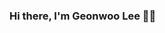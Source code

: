 ### Hi there, I'm Geonwoo Lee 👋🏻
<!--
** iOS Developer / Cat lover**

Developer who likes to achieve goals with others,  
Developer who are always thinking about apps that are intuitive and easy to use!

🛠️ Stacks

<img src="https://img.shields.io/badge/iOS-000000?style=round-square&logo=iOS&logoColor=white"/> <img src="https://img.shields.io/badge/Swift-F05138?style=round-square&logo=Swift&logoColor=white"/> <img src="https://img.shields.io/badge/SwiftUI-0052CC?style=round-square&logo=Swift&logoColor=white"/> <img src="https://img.shields.io/badge/CocoaPods-EE3322?style=round-square&logo=CocoaPods&logoColor=white"/> <img src="https://img.shields.io/badge/Firebase-FFCA28?style=round-square&logo=Firebase&logoColor=white"/>

💪🏼 Tools

<img src="https://img.shields.io/badge/Github-181717?style=round-square&logo=Github&logoColor=white"/> <img src="https://img.shields.io/badge/Xcode-147EFB?style=round-square&logo=Xcode&logoColor=white"/> <img src="https://img.shields.io/badge/Postman-FF6C37?style=round-square&logo=Postman&logoColor=white"/> <img src="https://img.shields.io/badge/Swagger-85EA2D?style=round-square&logo=Swagger&logoColor=white"/> <img src="https://img.shields.io/badge/Slack-4A154B?style=round-square&logo=Slack&logoColor=white"/> <img src="https://img.shields.io/badge/Figma-F24E1E?style=round-square&logo=Figma&logoColor=white"/>


<br>

👀 About Me

[![Gmail](https://img.shields.io/badge/-Gmail-c14438?style=flat&logo=Gmail&logoColor=white)](mailto:2dubu.dev@gmail.com)
<a href="https://www.linkedin.com/in/2dubu" target="_blank"><img src="https://img.shields.io/badge/LinkedIn-0A66C2?style=round-square&logo=LinkedIn&logoColor=white"/> <a href="https://2dubu.notion.site/2dubu/3f2f866297e547bc9b66ca6f3ab29866" target="_blank"><img src="https://img.shields.io/badge/Portfolio-FFFFFF?style=round-square&logo=Notion&logoColor=black"/> <a href="https://velog.io/@2dubu" target="_blank"><img src="https://img.shields.io/badge/TechBlog-20C997?style=round-square&logo=Velog&logoColor=white"/> <a href="https://www.buymeacoffee.com/2dubu" target="_blank"><img src="https://img.shields.io/badge/Coffee-FFDD00?style=round-square&logo=Buy Me A Coffee&logoColor=white"/> 
[![Hits](https://hits.seeyoufarm.com/api/count/incr/badge.svg?url=https%3A%2F%2Fgithub.com%2F2dubu%2Fhit-counter&count_bg=%2379C83D&title_bg=%23555555&icon=&icon_color=%23E7E7E7&title=hits&edge_flat=false)](https://hits.seeyoufarm.com)
-->
